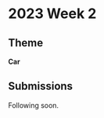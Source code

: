 # 2023 Week 2


## Theme

**Car**


## Submissions

Following soon.
<!--
| Made | By |
|------|----|
| <img src="./name/render.png" height="150" /> | [name](./name/) |
-->
